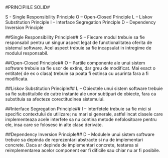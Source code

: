 #PRINCIPIILE SOLID#

S - Single Responsibility Principle
O – Open-Closed Principle
L – Liskov Substitution Principle
I – Interface Segregation Principle
D – Dependency Inversion Principle

##Single Responsibility Principle##
S – Fiecare modul trebuie sa fie responsabil pentru un singur aspect legat de functionalitatea oferita de sistemul software. Acel aspect trebuie sa fie incapsulat in intregime de modulul responsabil.

##Open-Closed Principle##
O – Partile componente ale unui sistem software trebuie sa fie usor de extins, dar greu de modificat. Mai exact o entitate( de ex o clasa) trebuie sa poata fi extinsa cu usurinta fara a fi modificata.

##Liskov Substitution Principle##
L – Obiectele unui sistem software trebuie sa fie substituibile de catre instante ale unor subtipuri de obiecte, fara ca substituia sa afecteze corectitudinea sistemului.

##Interface Segregation Principle##
I – Interfetele trebuie sa fie mici si specific contextului de utilizare; nu mari si generale, astfel incat clasele care implementeaza acele interfete sa nu contina metode nefolositoare pentru ele, insa care se folosesc in alte clase derivate.

##Dependency Inversion Principle##
D – Modulele unui sistem software trebuie sa depinda de reprezentari abstracte si nu de implementari concrete. Daca ar depinde de implementari concrete, testarea si reimplementarea acelor component ear fi dificile sau chiar nu ar fi posibile.
